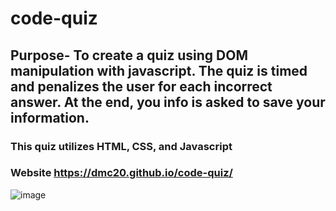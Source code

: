 # code-quiz

## Purpose- To create a quiz using DOM manipulation with javascript. The quiz is timed and penalizes the user for each incorrect answer. At the end, you info is asked to save your information.

### This quiz utilizes HTML, CSS, and Javascript 

### Website https://dmc20.github.io/code-quiz/

![image](https://user-images.githubusercontent.com/80017361/122673002-81ef9e80-d19c-11eb-9023-b0a65ec7ced9.png)

